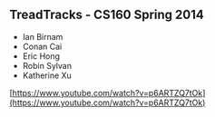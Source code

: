## TreadTracks - CS160 Spring 2014

* Ian Birnam
* Conan Cai
* Eric Hong
* Robin Sylvan
* Katherine Xu

[https://www.youtube.com/watch?v=p6ARTZQ7tOk](https://www.youtube.com/watch?v=p6ARTZQ7tOk)